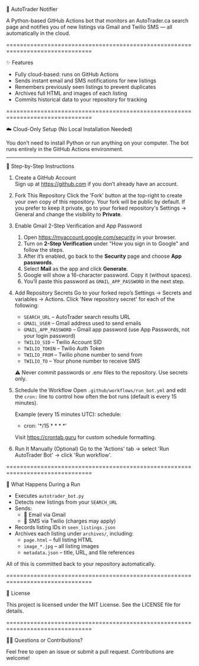 🚗 AutoTrader Notifier

A Python-based GitHub Actions bot that monitors an AutoTrader.ca search page and notifies you of new listings via Gmail and Twilio SMS — all automatically in the cloud.

===============================================================================

✨ Features

- Fully cloud-based: runs on GitHub Actions
- Sends instant email and SMS notifications for new listings
- Remembers previously seen listings to prevent duplicates
- Archives full HTML and images of each listing
- Commits historical data to your repository for tracking

===============================================================================

☁️ Cloud-Only Setup (No Local Installation Needed)

You don’t need to install Python or run anything on your computer. The bot runs entirely in the GitHub Actions environment.

-------------------------------------------------------------------------------

🔧 Step-by-Step Instructions

1. Create a GitHub Account  
   Sign up at https://github.com if you don’t already have an account.

2. Fork This Repository
   Click the 'Fork' button at the top-right to create your own copy of this repository.
   Your fork will be public by default. If you prefer to keep it private,
   go to your forked repository's Settings → General and change the visibility to **Private**.

3. Enable Gmail 2-Step Verification and App Password
   1. Open https://myaccount.google.com/security in your browser.
   2. Turn on **2-Step Verification** under "How you sign in to Google" and follow the steps.
   3. After it’s enabled, go back to the **Security** page and choose **App passwords**.
   4. Select **Mail** as the app and click **Generate**.
   5. Google will show a 16-character password. Copy it (without spaces).
   6. You’ll paste this password as `GMAIL_APP_PASSWORD` in the next step.

4. Add Repository Secrets
   Go to your forked repo’s Settings → Secrets and variables → Actions.
   Click 'New repository secret' for each of the following:

   - `SEARCH_URL`         – AutoTrader search results URL  
   - `GMAIL_USER`         – Gmail address used to send emails  
   - `GMAIL_APP_PASSWORD` – Gmail app password (use App Passwords, not your login password)  
   - `TWILIO_SID`         – Twilio Account SID  
   - `TWILIO_TOKEN`       – Twilio Auth Token  
   - `TWILIO_FROM`        – Twilio phone number to send from  
   - `TWILIO_TO`          – Your phone number to receive SMS

   ⚠️ Never commit passwords or .env files to the repository. Use secrets only.

5. Schedule the Workflow
   Open `.github/workflows/run_bot.yml` and edit the `cron:` line to control how often the bot runs (default is every 15 minutes).

   Example (every 15 minutes UTC):
   schedule:
     - cron: '*/15 * * * *'

   Visit https://crontab.guru for custom schedule formatting.

6. Run It Manually (Optional)
   Go to the 'Actions' tab → select 'Run AutoTrader Bot' → click 'Run workflow'.

===============================================================================

🏃 What Happens During a Run

- Executes `autotrader_bot.py`  
- Detects new listings from your `SEARCH_URL`  
- Sends:
  - 📧 Email via Gmail  
  - 📱 SMS via Twilio (charges may apply)  
- Records listing IDs in `seen_listings.json`  
- Archives each listing under `archives/`, including:
  - `page.html` – full listing HTML  
  - `image_*.jpg` – all listing images  
  - `metadata.json` – title, URL, and file references

All of this is committed back to your repository automatically.

===============================================================================

📄 License

This project is licensed under the MIT License. See the LICENSE file for details.

===============================================================================

🙋‍♂️ Questions or Contributions?

Feel free to open an issue or submit a pull request. Contributions are welcome!
